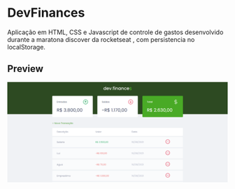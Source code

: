 # DevFinances
Aplicação em HTML, CSS e Javascript de controle de gastos desenvolvido durante a maratona discover da rocketseat , com persistencia no localStorage.


## Preview
<img src="./img/screen.png">
